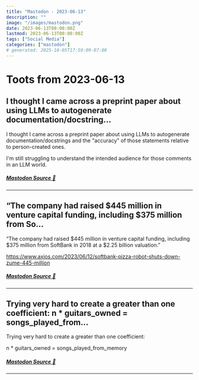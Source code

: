 ```yaml
---
title: "Mastodon - 2023-06-13"
description: ""
image: "/images/mastodon.png"
date: 2023-06-13T00:00:00Z
lastmod: 2023-06-13T00:00:00Z
tags: ["Social Media"]
categories: ["mastodon"]
# generated: 2025-10-05T17:59:09-07:00
---
```


# Toots from 2023-06-13

## I thought I came across a preprint paper about using LLMs to autogenerate documentation/docstring...

I thought I came across a preprint paper about using LLMs to autogenerate documentation/docstrings and the "accuracy" of those statements relative to person-created ones.

I'm still struggling to understand the intended audience for those comments in an LLM world.

##### [Mastodon Source 🐘](https://hachyderm.io/@mweagle/110537819880328104)

---

## “The company had raised $445 million in venture capital funding, including $375 million from So...

“The company had raised $445 million in venture capital funding, including $375 million from SoftBank in 2018 at a $2.25 billion valuation.”

<https://www.axios.com/2023/06/12/softbank-pizza-robot-shuts-down-zume-445-million>

##### [Mastodon Source 🐘](https://hachyderm.io/@mweagle/110535597737974704)

---

## Trying very hard to create a greater than one coefficient:  n * guitars_owned = songs_played_from...

Trying very hard to create a greater than one coefficient:

n * guitars_owned = songs_played_from_memory

##### [Mastodon Source 🐘](https://hachyderm.io/@mweagle/110534939172154736)

---

